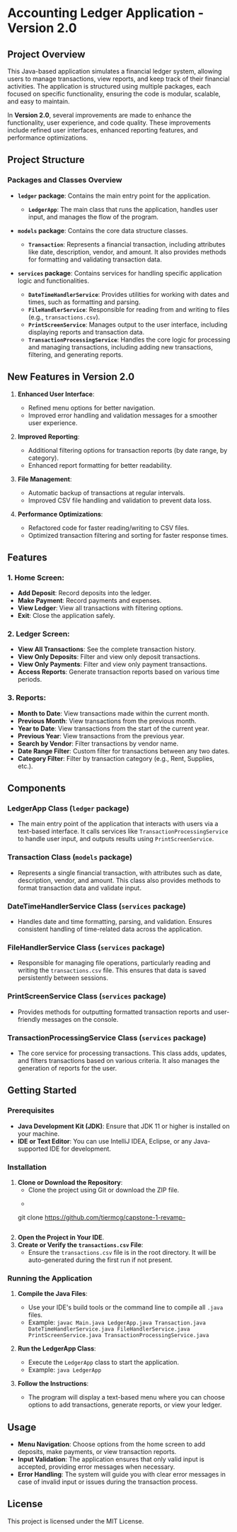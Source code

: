 # **Accounting Ledger Application - Version 2.0**

## **Project Overview**

This Java-based application simulates a financial ledger system, allowing users to manage transactions, view reports, and keep track of their financial activities. The application is structured using multiple packages, each focused on specific functionality, ensuring the code is modular, scalable, and easy to maintain.

In **Version 2.0**, several improvements are made to enhance the functionality, user experience, and code quality. These improvements include refined user interfaces, enhanced reporting features, and performance optimizations.

## **Project Structure**

### **Packages and Classes Overview**

- **`ledger` package**: Contains the main entry point for the application.
    - **`LedgerApp`**: The main class that runs the application, handles user input, and manages the flow of the program.

- **`models` package**: Contains the core data structure classes.
    - **`Transaction`**: Represents a financial transaction, including attributes like date, description, vendor, and amount. It also provides methods for formatting and validating transaction data.

- **`services` package**: Contains services for handling specific application logic and functionalities.
    - **`DateTimeHandlerService`**: Provides utilities for working with dates and times, such as formatting and parsing.
    - **`FileHandlerService`**: Responsible for reading from and writing to files (e.g., `transactions.csv`).
    - **`PrintScreenService`**: Manages output to the user interface, including displaying reports and transaction data.
    - **`TransactionProcessingService`**: Handles the core logic for processing and managing transactions, including adding new transactions, filtering, and generating reports.

## **New Features in Version 2.0**

1. **Enhanced User Interface**:
    - Refined menu options for better navigation.
    - Improved error handling and validation messages for a smoother user experience.

2. **Improved Reporting**:
    - Additional filtering options for transaction reports (by date range, by category).
    - Enhanced report formatting for better readability.

3. **File Management**:
    - Automatic backup of transactions at regular intervals.
    - Improved CSV file handling and validation to prevent data loss.

4. **Performance Optimizations**:
    - Refactored code for faster reading/writing to CSV files.
    - Optimized transaction filtering and sorting for faster response times.

## **Features**

### 1. **Home Screen**:
- **Add Deposit**: Record deposits into the ledger.
- **Make Payment**: Record payments and expenses.
- **View Ledger**: View all transactions with filtering options.
- **Exit**: Close the application safely.

### 2. **Ledger Screen**:
- **View All Transactions**: See the complete transaction history.
- **View Only Deposits**: Filter and view only deposit transactions.
- **View Only Payments**: Filter and view only payment transactions.
- **Access Reports**: Generate transaction reports based on various time periods.

### 3. **Reports**:
- **Month to Date**: View transactions made within the current month.
- **Previous Month**: View transactions from the previous month.
- **Year to Date**: View transactions from the start of the current year.
- **Previous Year**: View transactions from the previous year.
- **Search by Vendor**: Filter transactions by vendor name.
- **Date Range Filter**: Custom filter for transactions between any two dates.
- **Category Filter**: Filter by transaction category (e.g., Rent, Supplies, etc.).

## **Components**

### **LedgerApp Class** (`ledger` package)
- The main entry point of the application that interacts with users via a text-based interface. It calls services like `TransactionProcessingService` to handle user input, and outputs results using `PrintScreenService`.

### **Transaction Class** (`models` package)
- Represents a single financial transaction, with attributes such as date, description, vendor, and amount. This class also provides methods to format transaction data and validate input.

### **DateTimeHandlerService Class** (`services` package)
- Handles date and time formatting, parsing, and validation. Ensures consistent handling of time-related data across the application.

### **FileHandlerService Class** (`services` package)
- Responsible for managing file operations, particularly reading and writing the `transactions.csv` file. This ensures that data is saved persistently between sessions.

### **PrintScreenService Class** (`services` package)
- Provides methods for outputting formatted transaction reports and user-friendly messages on the console.

### **TransactionProcessingService Class** (`services` package)
- The core service for processing transactions. This class adds, updates, and filters transactions based on various criteria. It also manages the generation of reports for the user.

## **Getting Started**

### **Prerequisites**
- **Java Development Kit (JDK)**: Ensure that JDK 11 or higher is installed on your machine.
- **IDE or Text Editor**: You can use IntelliJ IDEA, Eclipse, or any Java-supported IDE for development.

### **Installation**
1. **Clone or Download the Repository**:
    - Clone the project using Git or download the ZIP file.
    - ```bash
     git clone https://github.com/tiermcg/capstone-1-revamp-
     ```
2. **Open the Project in Your IDE**.
3. **Create or Verify the `transactions.csv` File**:
    - Ensure the `transactions.csv` file is in the root directory. It will be auto-generated during the first run if not present.

### **Running the Application**
1. **Compile the Java Files**:
    - Use your IDE's build tools or the command line to compile all `.java` files.
    - Example: `javac Main.java LedgerApp.java Transaction.java DateTimeHandlerService.java FileHandlerService.java PrintScreenService.java TransactionProcessingService.java`

2. **Run the LedgerApp Class**:
    - Execute the `LedgerApp` class to start the application.
    - Example: `java LedgerApp`

3. **Follow the Instructions**:
    - The program will display a text-based menu where you can choose options to add transactions, generate reports, or view your ledger.

## **Usage**
- **Menu Navigation**: Choose options from the home screen to add deposits, make payments, or view transaction reports.
- **Input Validation**: The application ensures that only valid input is accepted, providing error messages when necessary.
- **Error Handling**: The system will guide you with clear error messages in case of invalid input or issues during the transaction process.

## **License**
This project is licensed under the MIT License.
